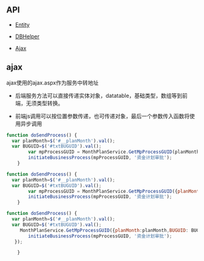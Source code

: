 ## API

+ [Entity](/docs/api/entity.md)

+ [DBHelper](/docs/api/dbhelper.md)

+ [Ajax](/docs/api/ajax.md)


## ajax
ajax使用的ajax.aspx作为服务中转地址

+ 后端服务方法可以直接传递实体对象，datatable，基础类型，数组等到前端，无须类型转换。

+ 前端js调用可以按位置参数传递，也可传递对象，最后一个参数传入函数将使用异步调用

```javascript
function doSendProcess() {
  var planMonth=$('#__planMonth').val();
  var BUGUID=$('#txtBUGUID').val();  
		var mpProcessGUID = MonthPlanService.GetMpProcessGUID(planMonth,BUGUID);
		initiateBusinessProcess(mpProcessGUID, '资金计划审批');
	}

```

```javascript
function doSendProcess() {
  var planMonth=$('#__planMonth').val();
  var BUGUID=$('#txtBUGUID').val();
		var mpProcessGUID = MonthPlanService.GetMpProcessGUID({planMonth:planMonth,BUGUID: BUGUID});
		initiateBusinessProcess(mpProcessGUID, '资金计划审批');
	}

```

```javascript
function doSendProcess() {
  var planMonth=$('#__planMonth').val();
  var BUGUID=$('#txtBUGUID').val();
	 MonthPlanService.GetMpProcessGUID({planMonth:planMonth,BUGUID: BUGUID},function(mpProcessGUID){
     	initiateBusinessProcess(mpProcessGUID, '资金计划审批');
   });

	}

```
